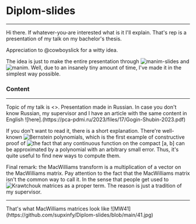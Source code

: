 # Diplom-slides
<hr>
Hi there. If whatever-you-are interested what is it I'll explain.
That's rep is a presentation of my talk on my bachelor's thesis.

Appreciation to @cowboyslick for a witty idea.

The idea is just to make the entire presentation through ![manim-slides](https://github.com/jeertmans/manim-slides) and ![manim](https://github.com/ManimCommunity/manim).
Well, due to an insanely tiny amount of time, I've made it in the simplest way possible.

### Content
<hr>
Topic of my talk is <<Bernstein polynomials and MacWilliams transform>>. Presentation made in Russian.
In case you don't know Russian, my supervisor and I have an article with the same content in English ![here].(https://pca-pdmi.ru/2023/files/17/Gogin-Shubin-2023.pdf)

If you don't want to read it, there is a short explanation. 
There're well-known ![Bernstein polynomials](https://en.wikipedia.org/wiki/Bernstein_polynomial), which is the first example of constructive proof of ![the fact](https://en.wikipedia.org/wiki/Stone–Weierstrass_theorem) that any continuous function on the compact [a, b] can be approximated by a polynomial with an arbitrary small error. Thus, it's quite useful to find new ways to compute them.

Final remark: the MacWilliams transform is a multiplication of a vector on the MacWilliams matrix. Pay attention to the fact that the MacWilliams matrix isn't the common way to call it. In the sense that people get used to ![Krawtchouk matrices](https://en.wikipedia.org/wiki/Krawtchouk_matrices) as a proper term. The reason is just a tradition of my supervisor.

<hr>
That's what MacWilliams matrices look like
![MW41](https://github.com/supxinfy/Diplom-slides/blob/main/41.jpg)
